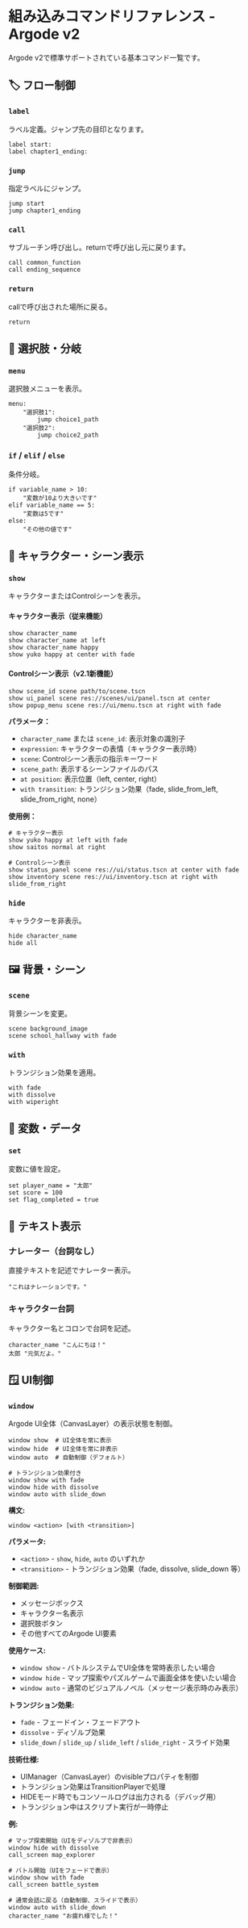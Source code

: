 # 組み込みコマンドリファレンス - Argode v2

Argode v2で標準サポートされている基本コマンド一覧です。

## 🏷️ フロー制御

### `label`
ラベル定義。ジャンプ先の目印となります。
```rgd
label start:
label chapter1_ending:
```

### `jump`
指定ラベルにジャンプ。
```rgd
jump start
jump chapter1_ending
```

### `call`
サブルーチン呼び出し。returnで呼び出し元に戻ります。
```rgd
call common_function
call ending_sequence
```

### `return`
callで呼び出された場所に戻る。
```rgd
return
```

## 🤔 選択肢・分岐

### `menu`
選択肢メニューを表示。
```rgd
menu:
    "選択肢1":
        jump choice1_path
    "選択肢2":
        jump choice2_path
```

### `if` / `elif` / `else`
条件分岐。
```rgd
if variable_name > 10:
    "変数が10より大きいです"
elif variable_name == 5:
    "変数は5です"
else:
    "その他の値です"
```

## 👤 キャラクター・シーン表示

### `show`
キャラクターまたはControlシーンを表示。

#### キャラクター表示（従来機能）
```rgd
show character_name
show character_name at left
show character_name happy
show yuko happy at center with fade
```

#### Controlシーン表示（v2.1新機能）
```rgd
show scene_id scene path/to/scene.tscn
show ui_panel scene res://scenes/ui/panel.tscn at center
show popup_menu scene res://ui/menu.tscn at right with fade
```

**パラメータ：**
- `character_name` または `scene_id`: 表示対象の識別子
- `expression`: キャラクターの表情（キャラクター表示時）
- `scene`: Controlシーン表示の指示キーワード
- `scene_path`: 表示するシーンファイルのパス
- `at position`: 表示位置（left, center, right）
- `with transition`: トランジション効果（fade, slide_from_left, slide_from_right, none）

**使用例：**
```rgd
# キャラクター表示
show yuko happy at left with fade
show saitos normal at right

# Controlシーン表示
show status_panel scene res://ui/status.tscn at center with fade
show inventory scene res://ui/inventory.tscn at right with slide_from_right
```

### `hide`
キャラクターを非表示。
```rgd
hide character_name
hide all
```

## 🖼️ 背景・シーン

### `scene`
背景シーンを変更。
```rgd
scene background_image
scene school_hallway with fade
```

### `with`
トランジション効果を適用。
```rgd
with fade
with dissolve
with wiperight
```

## 🧮 変数・データ

### `set`
変数に値を設定。
```rgd
set player_name = "太郎"
set score = 100
set flag_completed = true
```

## 💬 テキスト表示

### ナレーター（台詞なし）
直接テキストを記述でナレーター表示。
```rgd
"これはナレーションです。"
```

### キャラクター台詞
キャラクター名とコロンで台詞を記述。
```rgd
character_name "こんにちは！"
太郎 "元気だよ。"
```

## 🪟 UI制御

### `window`
Argode UI全体（CanvasLayer）の表示状態を制御。
```rgd
window show  # UI全体を常に表示
window hide  # UI全体を常に非表示
window auto  # 自動制御（デフォルト）

# トランジション効果付き
window show with fade
window hide with dissolve
window auto with slide_down
```

**構文:**
```rgd
window <action> [with <transition>]
```

**パラメータ:**
- `<action>` - `show`, `hide`, `auto` のいずれか
- `<transition>` - トランジション効果（fade, dissolve, slide_down 等）

**制御範囲:**
- メッセージボックス
- キャラクター名表示  
- 選択肢ボタン
- その他すべてのArgode UI要素

**使用ケース:**
- `window show` - バトルシステムでUI全体を常時表示したい場合
- `window hide` - マップ探索やパズルゲームで画面全体を使いたい場合  
- `window auto` - 通常のビジュアルノベル（メッセージ表示時のみ表示）

**トランジション効果:**
- `fade` - フェードイン・フェードアウト
- `dissolve` - ディゾルブ効果
- `slide_down` / `slide_up` / `slide_left` / `slide_right` - スライド効果

**技術仕様:**
- UIManager（CanvasLayer）のvisibleプロパティを制御
- トランジション効果はTransitionPlayerで処理
- HIDEモード時でもコンソールログは出力される（デバッグ用）
- トランジション中はスクリプト実行が一時停止

**例:**
```rgd
# マップ探索開始（UIをディゾルブで非表示）
window hide with dissolve
call_screen map_explorer

# バトル開始（UIをフェードで表示）
window show with fade
call_screen battle_system

# 通常会話に戻る（自動制御、スライドで表示）
window auto with slide_down
character_name "お疲れ様でした！"
```
